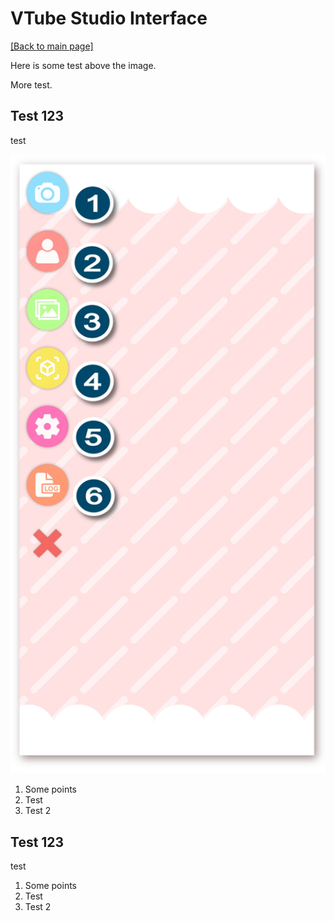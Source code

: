# VTube Studio Interface

[\[Back to main page\]](https://denchisoft.github.io/)

Here is some test above the image.

More test.

## Test 123

test 

![Screenshot 1](images/vts_doc_screenshots/screenshot_1.png "Live2D Expandable Application")

1. Some points
2. Test
3. Test 2

## Test 123

test 

1. Some points
2. Test
3. Test 2

